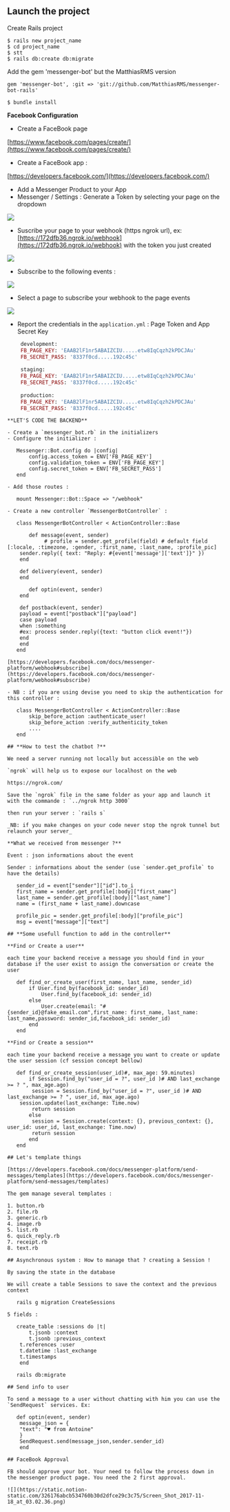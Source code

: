 ## **Launch the project**

Create Rails project

    $ rails new project_name
    $ cd project_name
    $ stt
    $ rails db:create db:migrate

Add the gem 'messenger-bot' but the MatthiasRMS version

    gem 'messenger-bot', :git => 'git://github.com/MatthiasRMS/messenger-bot-rails'
    
    $ bundle install

 **Facebook Configuration** 

- Create a FaceBook page

 [https://www.facebook.com/pages/create/](https://www.facebook.com/pages/create/) 

- Create a FaceBook app :

 [https://developers.facebook.com/](https://developers.facebook.com/) 

- Add a Messenger Product to your App
- Messenger / Settings : Generate a Token by selecting your page on the dropdown

![](https://static.notion-static.com/4d0b0b7683d14853aa6f3aaae5a1037b/Screen_Shot_2017-11-18_at_02.35.11.png)

- Suscribe your page to your webhook (https ngrok url), ex: [https://172dfb36.ngrok.io/webhook](https://172dfb36.ngrok.io/webhook) with the token you just created

![](https://static.notion-static.com/7f8eb0ef047242ee9a5e352e56f7609d/Screen_Shot_2017-11-18_at_02.57.37.png)

- Subscribe to the following events :

![](https://static.notion-static.com/b277f9d90d244f42befc347c4a056f06/Screen_Shot_2017-11-18_at_02.52.07.png)

- Select a page to subscribe your webhook to the page events

![](https://static.notion-static.com/d542941d87ce4b45b799382ff3c59fe8/Screen_Shot_2017-11-18_at_02.53.16.png)

- Report the credentials in the `application.yml` : Page Token and App Secret Key
   ```ruby
    development:
    FB_PAGE_KEY: 'EAAB2lF1nr5ABAIZCIU.....etw8IqCqzh2kPDCJAu'
    FB_SECRET_PASS: '8337f0cd.....192c45c'
    
    staging:
    FB_PAGE_KEY: 'EAAB2lF1nr5ABAIZCIU.....etw8IqCqzh2kPDCJAu'
    FB_SECRET_PASS: '8337f0cd.....192c45c'
    
    production:
    FB_PAGE_KEY: 'EAAB2lF1nr5ABAIZCIU.....etw8IqCqzh2kPDCJAu'
    FB_SECRET_PASS: '8337f0cd.....192c45c'
 ```
 **LET'S CODE THE BACKEND** 

- Create a `messenger_bot.rb` in the initializers
- Configure the initializer :

    Messenger::Bot.config do |config|
    	config.access_token = ENV['FB_PAGE_KEY']
    	config.validation_token = ENV['FB_PAGE_KEY']
    	config.secret_token = ENV['FB_SECRET_PASS']
    end

- Add those routes :

    mount Messenger::Bot::Space => "/webhook"

- Create a new controller `MessengerBotController` :

    class MessengerBotController < ActionController::Base
    
    	def message(event, sender)
    		 # profile = sender.get_profile(field) # default field [:locale, :timezone, :gender, :first_name, :last_name, :profile_pic]
     sender.reply({ text: "Reply: #{event['message']['text']}" })
     end
    
     def delivery(event, sender)
     end
    	
    	def optin(event, sender)
     end
    
     def postback(event, sender)
     payload = event["postback"]["payload"]
     case payload
     when :something
     #ex: process sender.reply({text: "button click event!"})
     end
     end
    end

 [https://developers.facebook.com/docs/messenger-platform/webhook#subscribe](https://developers.facebook.com/docs/messenger-platform/webhook#subscribe) 

- NB : if you are using devise you need to skip the authentication for this controller :

    class MessengerBotController < ActionController::Base
    	skip_before_action :authenticate_user!
    	skip_before_action :verify_authenticity_token
    	....
    end

## **How to test the chatbot ?**

We need a server running not locally but accessible on the web

 `ngrok` will help us to expose our localhost on the web

https://ngrok.com/

Save the `ngrok` file in the same folder as your app and launch it with the commande : `../ngrok http 3000` 

then run your server : `rails s` 

 _NB: if you make changes on your code never stop the ngrok tunnel but relaunch your server_ 

 **What we received from messenger ?** 

Event : json informations about the event 

Sender : informations about the sender (use `sender.get_profile` to have the details)

    sender_id = event["sender"]["id"].to_i
    first_name = sender.get_profile[:body]["first_name"]
    last_name = sender.get_profile[:body]["last_name"]
    name = (first_name + last_name).downcase
    
    profile_pic = sender.get_profile[:body]["profile_pic"]
    msg = event["message"]["text"]

## **Some usefull function to add in the controller**

 **Find or Create a user** 

each time your backend receive a message you should find in your database if the user exist to assign the conversation or create the user

    def find_or_create_user(first_name, last_name, sender_id)
    	if User.find_by(facebook_id: sender_id)
    		User.find_by(facebook_id: sender_id)
    	else
    		User.create(email: "#{sender_id}@fake_email.com",first_name: first_name, last_name: last_name,password: sender_id,facebook_id: sender_id)
    	end
    end

 **Find or Create a session** 

each time your backend receive a message you want to create or update the user session (cf session concept bellow)

    def find_or_create_session(user_id)#, max_age: 59.minutes)
    	if Session.find_by("user_id = ?", user_id )# AND last_exchange >= ? ", max_age.ago)
    	 session = Session.find_by("user_id = ?", user_id )# AND last_exchange >= ? ", user_id, max_age.ago)
     session.update(last_exchange: Time.now)
    	 return session
    	else
    	 session = Session.create(context: {}, previous_context: {}, user_id: user_id, last_exchange: Time.now)
    	 return session
    	end
    end

## Let's template things

 [https://developers.facebook.com/docs/messenger-platform/send-messages/templates](https://developers.facebook.com/docs/messenger-platform/send-messages/templates) 

The gem manage several templates :

1. button.rb
2. file.rb
3. generic.rb
4. image.rb
5. list.rb
6. quick_reply.rb
7. receipt.rb
8. text.rb

## Asynchronous system : How to manage that ? creating a Session !

By saving the state in the database

We will create a table Sessions to save the context and the previous context

    rails g migration CreateSessions

5 fields :

    create_table :sessions do |t|
    	t.jsonb :context
    	t.jsonb :previous_context
     t.references :user
     t.datetime :last_exchange
     t.timestamps
     end

    rails db:migrate

## Send info to user

To send a message to a user without chatting with him you can use the `SendRequest` services. Ex:

    def optin(event, sender)
     message_json = {
     "text": "♥️ from Antoine"
     }
     SendRequest.send(message_json,sender.sender_id)
     end

## FaceBook Approval

FB should approve your bot. Your need to follow the process down in the messenger product page. You need the 2 first approval.

![](https://static.notion-static.com/326176abcb534760b30d2dfce29c3c75/Screen_Shot_2017-11-18_at_03.02.36.png)
